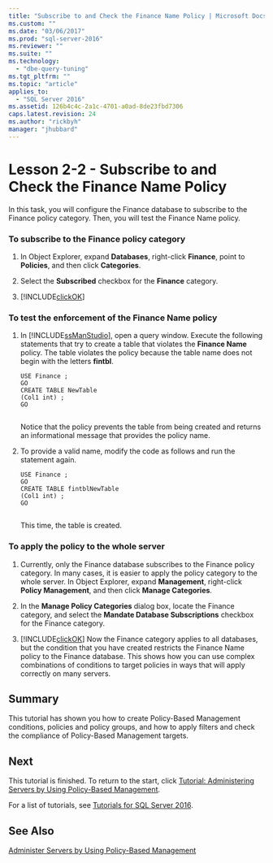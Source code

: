 ```yaml
---
title: "Subscribe to and Check the Finance Name Policy | Microsoft Docs"
ms.custom: ""
ms.date: "03/06/2017"
ms.prod: "sql-server-2016"
ms.reviewer: ""
ms.suite: ""
ms.technology: 
  - "dbe-query-tuning"
ms.tgt_pltfrm: ""
ms.topic: "article"
applies_to: 
  - "SQL Server 2016"
ms.assetid: 126b4c4c-2a1c-4701-a0ad-8de23fbd7306
caps.latest.revision: 24
ms.author: "rickbyh"
manager: "jhubbard"
---
```

# Lesson 2-2 - Subscribe to and Check the Finance Name Policy
In this task, you will configure the Finance database to subscribe to the Finance policy category. Then, you will test the Finance Name policy.  
  
### To subscribe to the Finance policy category  
  
1.  In Object Explorer, expand **Databases**, right-click **Finance**, point to **Policies**, and then click **Categories**.  
  
2.  Select the **Subscribed** checkbox for the **Finance** category.  
  
3.  [!INCLUDE[clickOK](../../../a9notintoc/includes/clickok-md.md)]  
  
### To test the enforcement of the Finance Name policy  
  
1.  In [!INCLUDE[ssManStudio](../../../a9notintoc/includes/ssmanstudio-md.md)], open a query window. Execute the following statements that try to create a table that violates the **Finance Name** policy. The table violates the policy because the table name does not begin with the letters **fintbl**.  
  
    ```  
    USE Finance ;  
    GO  
    CREATE TABLE NewTable  
    (Col1 int) ;  
    GO  
  
    ```  
  
    Notice that the policy prevents the table from being created and returns an informational message that provides the policy name.  
  
2.  To provide a valid name, modify the code as follows and run the statement again.  
  
    ```  
    USE Finance ;  
    GO  
    CREATE TABLE fintblNewTable  
    (Col1 int) ;  
    GO  
  
    ```  
  
    This time, the table is created.  
  
### To apply the policy to the whole server  
  
1.  Currently, only the Finance database subscribes to the Finance policy category. In many cases, it is easier to apply the policy category to the whole server. In Object Explorer, expand **Management**, right-click **Policy Management**, and then click **Manage Categories**.  
  
2.  In the **Manage Policy Categories** dialog box, locate the Finance category, and select the **Mandate Database Subscriptions** checkbox for the Finance category.  
  
3.  [!INCLUDE[clickOK](../../../a9notintoc/includes/clickok-md.md)] Now the Finance category applies to all databases, but the condition that you have created restricts the Finance Name policy to the Finance database. This shows how you can use complex combinations of conditions to target policies in ways that will apply correctly on many servers.  
  
## Summary  
This tutorial has shown you how to create Policy-Based Management conditions, policies and policy groups, and how to apply filters and check the compliance of Policy-Based Management targets.  
  
## Next  
This tutorial is finished. To return to the start, click [Tutorial: Administering Servers by Using Policy-Based Management](../../../relational-databases/policy-based-management/tutorials/tutorial-administering-servers-by-using-policy-based-management.md).  
  
For a list of tutorials, see [Tutorials for SQL Server 2016](../../../tutorials/tutorials-for-sql-server-2016.md).  
  
## See Also  
[Administer Servers by Using Policy-Based Management](../../../relational-databases/policy-based-management/administer-servers-by-using-policy-based-management.md)  
  
  
  
